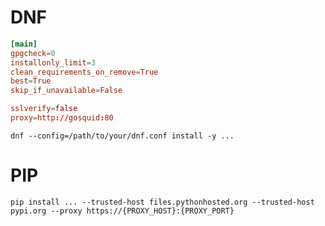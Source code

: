# DNF
```dnf.conf
[main]
gpgcheck=0
installonly_limit=3
clean_requirements_on_remove=True
best=True
skip_if_unavailable=False

sslverify=false
proxy=http://gosquid:80
```

`dnf --config=/path/to/your/dnf.conf install -y ...`

# PIP
`pip install ... --trusted-host files.pythonhosted.org --trusted-host pypi.org --proxy https://{PROXY_HOST}:{PROXY_PORT}`
